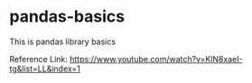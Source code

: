 # pandas-basics
This is pandas library basics

Reference Link: https://www.youtube.com/watch?v=KlN8xaeI-tg&list=LL&index=1